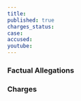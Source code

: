 ```yaml
---
title:
published: true
charges_status:
case:
accused: 
youtube:
---
```


### Factual Allegations



### Charges
